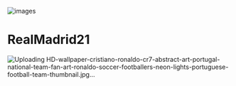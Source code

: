 ![images](https://user-images.githubusercontent.com/87420016/129254966-3241edc4-c521-4235-a590-7040e64211d6.jpeg)
# RealMadrid21
![Uploading HD-wallpaper-cristiano-ronaldo-cr7-abstract-art-portugal-national-team-fan-art-ronaldo-soccer-footballers-neon-lights-portuguese-football-team-thumbnail.jpg…]()

